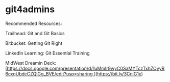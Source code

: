 # git4admins

Recommended Resources:

Trailhead: Git and Git Basics

Bitbucket: Getting Git Right

LinkedIn Learning: Git Essential Training


MidWest Dreamin Deck:
[[https://docs.google.com/presentation/d/1uMmIr9wyC0SaMYTczTxhZOyyR6cxqUbdcCZQIGg_BVE/edit?usp=sharing
](https://docs.google.com/presentation/d/1uMmIr9wyC0SaMYTczTxhZOyyR6cxqUbdcCZQIGg_BVE/edit?usp=sharing)
](https://bit.ly/3CnlG1x)

